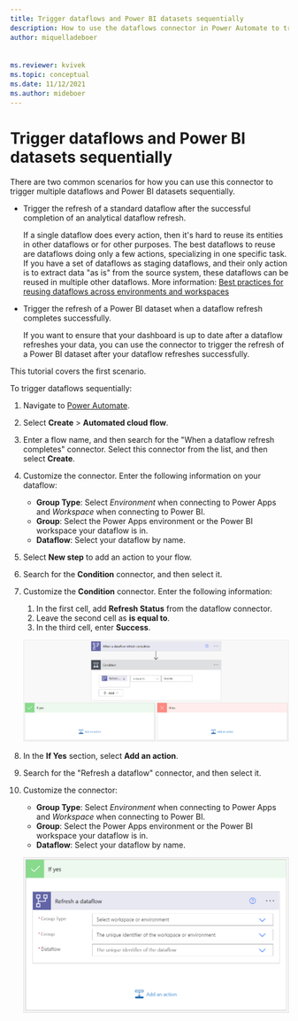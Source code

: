 ```yaml
---
title: Trigger dataflows and Power BI datasets sequentially
description: How to use the dataflows connector in Power Automate to trigger dataflows and Power BI datasets sequentially
author: miquelladeboer


ms.reviewer: kvivek
ms.topic: conceptual
ms.date: 11/12/2021
ms.author: mideboer
---
```


# Trigger dataflows and Power BI datasets sequentially

There are two common scenarios for how you can use this connector to trigger multiple dataflows and Power BI datasets sequentially.

* Trigger the refresh of a standard dataflow after the successful completion of an analytical dataflow refresh.

  If a single dataflow does every action, then it's hard to reuse its entities in other dataflows or for other purposes. The best dataflows to reuse are dataflows doing only a few actions, specializing in one specific task. If you have a set of dataflows as staging dataflows, and their only action is to extract data "as is" from the source system, these dataflows can be reused in multiple other dataflows. More information: [Best practices for reusing dataflows across environments and workspaces](./best-practices-reusing-dataflows.md)

* Trigger the refresh of a Power BI dataset when a dataflow refresh completes successfully.

  If you want to ensure that your dashboard is up to date after a dataflow refreshes your data, you can use the connector to trigger the refresh of a Power BI dataset after your dataflow refreshes successfully.

This tutorial covers the first scenario.

To trigger dataflows sequentially:

1. Navigate to [Power Automate](https://flow.microsoft.com).
2. Select **Create** > **Automated cloud flow**.
3. Enter a flow name, and then search for the "When a dataflow refresh completes" connector. Select this connector from the list, and then select **Create**.
4. Customize the connector. Enter the following information on your dataflow:

   * **Group Type**: Select *Environment* when connecting to Power Apps and *Workspace* when connecting to Power BI.
   * **Group**: Select the Power Apps environment or the Power BI workspace your dataflow is in.
   * **Dataflow**: Select your dataflow by name.

5. Select **New step** to add an action to your flow.
6. Search for the **Condition** connector, and then select it.
7. Customize the **Condition** connector. Enter the following information:

   1. In the first cell, add **Refresh Status** from the dataflow connector.
   2. Leave the second cell as **is equal to**.
   3. In the third cell, enter **Success**.

   [![Image with the conditions set to occur when the Refresh status equals success.](media/emailyesnosuccess.PNG)](media/emailyesnosuccess.PNG#lightbox)

8. In the **If Yes** section, select **Add an action**.
9. Search for the "Refresh a dataflow" connector, and then select it.
10. Customize the connector:

    * **Group Type**: Select *Environment* when connecting to Power Apps and *Workspace* when connecting to Power BI.
    * **Group**: Select the Power Apps environment or the Power BI workspace your dataflow is in.
    * **Dataflow**: Select your dataflow by name.

    ![Image with the refresh a dataflow connector in the If yes dialog box.](media/refresh-a-dataflow.png)
